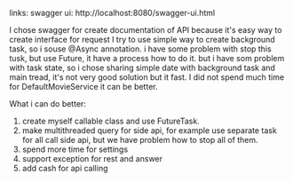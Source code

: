 links:
swagger ui: http://localhost:8080/swagger-ui.html

I chose swagger for create documentation of API because it's easy way to create interface for request
I try to use simple way to create background task, so i souse @Async annotation. i have some problem
with stop this tusk, but use  Future, it have a process  how to do it. but i have som problem with
task state, so i chose sharing simple date with background task and main tread, it's not very good
solution but it fast.
I did not spend much time for DefaultMovieService it can be better.

What i can do better:
1) create myself callable class  and use FutureTask.
2) make multithreaded query for side api, for example use separate task for all call side api, but
we have problem how to stop all of them.
3) spend more time for settings
4) support exception for rest and answer
5) add cash for api calling

